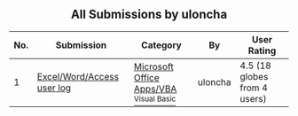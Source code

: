 ﻿<div align="center">

## All Submissions by uloncha

</div>

No.  | Submission | Category | By   | User Rating
---- | ---------- | -------- | ---- | -----------
1 | [Excel/Word/Access user log<br />](https://github.com/Planet-Source-Code/uloncha-excel-word-access-user-log__1-25627) | [Microsoft Office Apps/VBA<br /><sup>Visual Basic</sup>](../ByCategory/microsoft-office-apps-vba__1-42.md) | uloncha | 4.5 (18 globes from 4 users)
